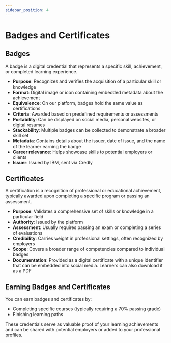 ```yaml
---
sidebar_position: 4
---
```


# Badges and Certificates

## Badges

A badge is a digital credential that represents a specific skill, achievement, or completed learning experience.

- **Purpose**: Recognizes and verifies the acquisition of a particular skill or knowledge
- **Format**: Digital image or icon containing embedded metadata about the achievement
- **Equivalence**: On our platform, badges hold the same value as certifications
- **Criteria**: Awarded based on predefined requirements or assessments
- **Portability**: Can be displayed on social media, personal websites, or digital resumes
- **Stackability**: Multiple badges can be collected to demonstrate a broader skill set
- **Metadata**: Contains details about the issuer, date of issue, and the name of the learner earning the badge
- **Career relevance**: Helps showcase skills to potential employers or clients
- **Issuer**: Issued by IBM, sent via Credly

## Certificates

A certification is a recognition of professional or educational achievement, typically awarded upon completing a specific program or passing an assessment.

- **Purpose**: Validates a comprehensive set of skills or knowledge in a particular field
- **Authority**: Issued by the platform
- **Assessment**: Usually requires passing an exam or completing a series of evaluations
- **Credibility**: Carries weight in professional settings, often recognized by employers
- **Scope**: Covers a broader range of competencies compared to individual badges
- **Documentation**: Provided as a digital certificate with a unique identifier that can be embedded into social media. Learners can also download it as a PDF

## Earning Badges and Certificates

You can earn badges and certificates by:

- Completing specific courses (typically requiring a 70% passing grade)
- Finishing learning paths

These credentials serve as valuable proof of your learning achievements and can be shared with potential employers or added to your professional profiles.
